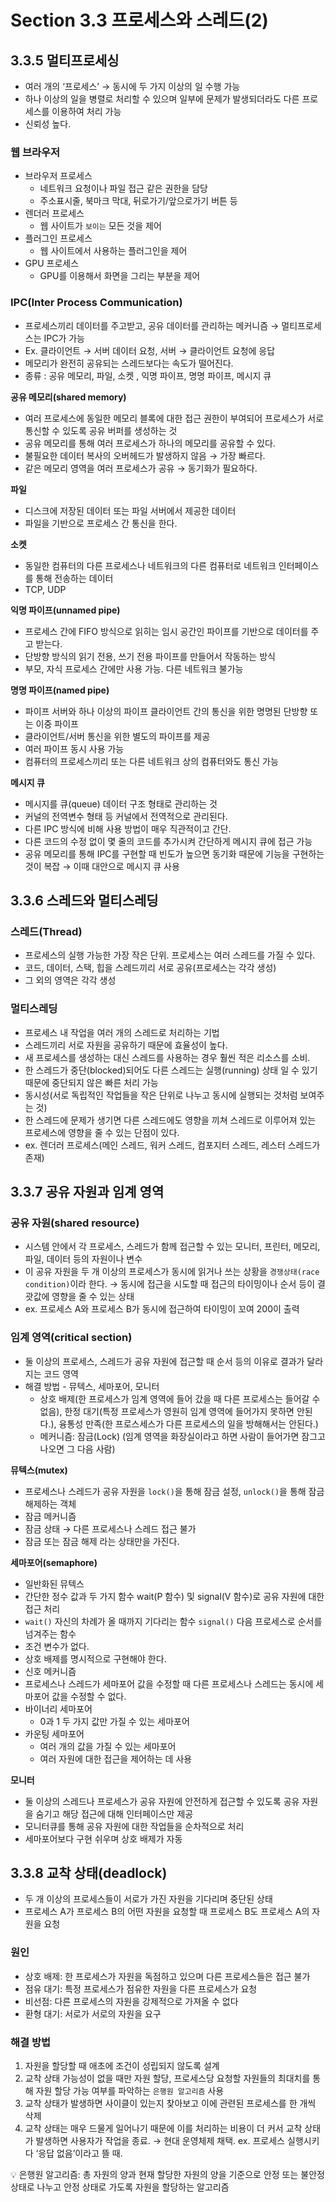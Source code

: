 # Section 3.3 프로세스와 스레드(2)
## 3.3.5 멀티프로세싱

- 여러 개의 ‘프로세스’ → 동시에 두 가지 이상의 일 수행 가능
- 하나 이상의 일을 병렬로 처리할 수 있으며 일부에 문제가 발생되더라도 다른 프로세스를 이용하여 처리 가능
- 신뢰성 높다.

### 웹 브라우저

- 브라우저 프로세스
    - 네트워크 요청이나 파일 접근 같은 권한을 담당
    - 주소표시줄, 북마크 막대, 뒤로가기/앞으로가기 버튼 등
- 렌더러 프로세스
    - 웹 사이트가 `보이는` 모든 것을 제어
- 플러그인 프로세스
    - 웹 사이트에서 사용하는 플러그인을 제어
- GPU 프로세스
    - GPU를 이용해서 화면을 그리는 부분을 제어

### IPC(Inter Process Communication)

- 프로세스끼리 데이터를 주고받고, 공유 데이터를 관리하는 메커니즘
→ 멀티프로세스는 IPC가 가능
- Ex. 클라이언트 → 서버 데이터 요청, 서버 → 클라이언트 요청에 응답
- 메모리가 완전히 공유되는 스레드보다는 속도가 떨어진다.
- 종류 : 공유 메모리, 파일, 소켓 , 익명 파이프, 명명 파이프, 메시지 큐

**공유 메모리(shared memory)**

- 여러 프로세스에 동일한 메모리 블록에 대한 접근 권한이 부여되어 
프로세스가 서로 통신할 수 있도록 공유 버퍼를 생성하는 것
- 공유 메모리를 통해 여러 프로세스가 하나의 메모리를 공유할 수 있다.
- 불필요한 데이터 복사의 오버헤드가 발생하지 않음 → 가장 빠르다.
- 같은 메모리 영역을 여러 프로세스가 공유 → 동기화가 필요하다.

**파일**

- 디스크에 저장된 데이터 또는 파일 서버에서 제공한 데이터
- 파일을 기반으로 프로세스 간 통신을 한다.

**소켓**

- 동일한 컴퓨터의 다른 프로세스나 네트워크의 다른 컴퓨터로 네트워크 인터페이스를 통해 전송하는 데이터
- TCP, UDP

**익명 파이프(unnamed pipe)**

- 프로세스 간에 FIFO 방식으로 읽히는 임시 공간인 파이프를 기반으로 데이터를 주고 받는다.
- 단방향 방식의 읽기 전용, 쓰기 전용 파이프를 만들어서 작동하는 방식
- 부모, 자식 프로세스 간에만 사용 가능. 다른 네트워크 불가능

**명명 파이프(named pipe)**

- 파이프 서버와 하나 이상의 파이프 클라이언트 간의 통신을 위한 명명된 단방향 또는 이중 파이프
- 클라이언트/서버 통신을 위한 별도의 파이프를 제공
- 여러 파이프 동시 사용 가능
- 컴퓨터의 프로세스끼리 또는 다른 네트워크 상의 컴퓨터와도 통신 가능


**메시지 큐**

- 메시지를 큐(queue) 데이터 구조 형태로 관리하는 것
- 커널의 전역변수 형태 등 커널에서 전역적으로 관리된다.
- 다른 IPC 방식에 비해 사용 방법이 매우 직관적이고 간단.
- 다른 코드의 수정 없이 몇 줄의 코드를 추가시켜 간단하게 메시지 큐에 접근 가능
- 공유 메모리를 통해 IPC를 구현할 때 빈도가 높으면 동기화 때문에 기능을 구현하는 것이 복잡
→ 이때 대안으로 메시지 큐 사용

## 3.3.6 스레드와 멀티스레딩

### 스레드(Thread)

- 프로세스의 실행 가능한 가장 작은 단위. 프로세스는 여러 스레드를 가질 수 있다.
- 코드, 데이터, 스택, 힙을 스레드끼리 서로 공유(프로세스는 각각 생성)
- 그 외의 영역은 각각 생성

### 멀티스레딩

- 프로세스 내 작업을 여러 개의 스레드로 처리하는 기법
- 스레드끼리 서로 자원을 공유하기 때문에 효율성이 높다.
- 새 프로세스를 생성하는 대신 스레드를 사용하는 경우 훨씬 적은 리소스를 소비.
- 한 스레드가 중단(blocked)되어도 다른 스레드는 실행(running) 상태 일 수 있기 때문에 중단되지 않은 빠른 처리 가능
- 동시성(서로 독립적인 작업들을 작은 단위로 나누고 동시에 실행되는 것처럼 보여주는 것)
- 한 스레드에 문제가 생기면 다른 스레드에도 영향을 끼쳐 스레드로 이루어져 있는 프로세스에 영향을 줄 수 있는 단점이 있다.
- ex. 렌더러 프로세스(메인 스레드, 워커 스레드, 컴포지터 스레드, 레스터 스레드가 존재)


## 3.3.7 공유 자원과 임계 영역

### 공유 자원(shared resource)

- 시스템 안에서 각 프로세스, 스레드가 함께 접근할 수 있는 모니터, 프린터, 메모리, 파일, 데이터 등의 자원이나 변수
- 이 공유 자원을 두 개 이상의 프로세스가 동시에 읽거나 쓰는 상황을 `경쟁상태(race condition)`이라 한다.
→ 동시에 접근을 시도할 때 접근의 타이밍이나 순서 등이 결괏값에 영향을 줄 수 있는 상태
- ex. 프로세스 A와 프로세스 B가 동시에 접근하여 타이밍이 꼬여 200이 출력

### 임계 영역(critical section)

- 둘 이상의 프로세스, 스레드가 공유 자원에 접근할 때 순서 등의 이유로 결과가 달라지는 코드 영역
- 해결 방법 - 뮤텍스, 세마포어, 모니터
    - 상호 배제(한 프로세스가 임계 영역에 들어 갔을 때 다른 프로세스는 들어갈 수 없음),
    한정 대기(특정 프로세스가 영원히 임계 영역에 들어가지 못하면 안된다.),
    융통성 만족(한 프로스세스가 다른 프로세스의 일을 방해해서는 안된다.)
    - 메커니즘: 잠금(Lock) (임계 영역을 화장실이라고 하면 사람이 들어가면 잠그고 나오면 그 다음 사람)

**뮤텍스(mutex)**

- 프로세스나 스레드가 공유 자원을 `lock()`을 통해 잠금 설정, `unlock()`을 통해 잠금 해제하는 객체
- 잠금 메커니즘
- 잠금 상태 → 다른 프로세스나 스레드 접근 불가
- 잠금 또는 잠금 해제 라는 상태만을 가진다.

**세마포어(semaphore)**

- 일반화된 뮤텍스
- 간단한 정수 값과 두 가지 함수 wait(P 함수) 및 signal(V 함수)로 공유 자원에 대한 접근 처리
- `wait()` 자신의 차례가 올 때까지 기다리는 함수
`signal()` 다음 프로세스로 순서를 넘겨주는 함수
- 조건 변수가 없다.
- 상호 배제를 명시적으로 구현해야 한다.
- 신호 메커니즘
- 프로세스나 스레드가 세마포어 값을 수정할 때 다른 프로세스나 스레드는 동시에 세마포어 값을 수정할 수 없다.
- 바이너리 세마포어
    - 0과 1 두 가지 값만 가질 수 있는 세마포어
- 카운팅 세마포어
    - 여러 개의 값을 가질 수 있는 세마포어
    - 여러 자원에 대한 접근을 제어하는 데 사용

**모니터**

- 둘 이상의 스레드나 프로세스가 공유 자원에 안전하게 접근할 수 있도록 공유 자원을 숨기고 해당 접근에 대해 인터페이스만 제공
- 모니터큐를 통해 공유 자원에 대한 작업들을 순차적으로 처리
- 세마포어보다 구현 쉬우며 상호 배제가 자동


## 3.3.8 교착 상태(deadlock)

- 두 개 이상의 프로세스들이 서로가 가진 자원을 기다리며 중단된 상태
- 프로세스 A가 프로세스 B의 어떤 자원을 요청할 때 프로세스 B도 프로세스 A의 자원을 요청

### 원인

- 상호 배제: 한 프로세스가 자원을 독점하고 있으며 다른 프로세스들은 접근 불가
- 점유 대기: 특정 프로세스가 점유한 자원을 다른 프로세스가 요청
- 비선점: 다른 프로세스의 자원을 강제적으로 가져올 수 없다
- 환형 대기: 서로가 서로의 자원을 요구

### 해결 방법

1. 자원을 할당할 때 애초에 조건이 성립되지 않도록 설계
2. 교착 상태 가능성이 없을 때만 자원 할당, 프로세스당 요청할 자원들의 최대치를 통해 자원 할당 가능 여부를 파악하는 `은행원 알고리즘` 사용
3. 교착 상태가 발생하면 사이클이 있는지 찾아보고 이에 관련된 프로세스를 한 개씩 삭제
4. 교착 상태는 매우 드물게 일어나기 때문에 이를 처리하는 비용이 더 커서 교착 상태가 발생하면 사용자가 작업을 종료. → 현대 운영체제 채택.
ex. 프로세스 실행시키다 ‘응답 없음’이라고 뜰 때.

<aside>
💡 은행원 알고리즘: 총 자원의 양과 현재 할당한 자원의 양을 기준으로 안정 또는 불안정 상태로 나누고 안정 상태로 가도록 자원을 할당하는 알고리즘

</aside>
